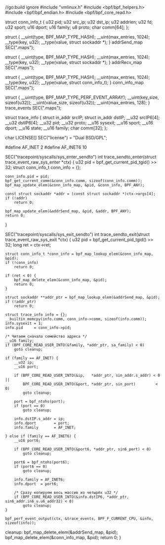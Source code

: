 //go:build ignore
#include "vmlinux.h"
#include <bpf/bpf_helpers.h>
#include <bpf/bpf_endian.h>
#include <bpf/bpf_core_read.h>

struct conn_info_t {
    u32 pid;
    u32 src_ip;
    u32 dst_ip;
    u32 addrlen;
    u32 fd;
    u32 sport;
    u16 dport;
    u16 family;
    u8  proto;
    char comm[64];
};

struct {
    __uint(type, BPF_MAP_TYPE_HASH);
    __uint(max_entries, 1024);
    __type(key, u32);
    __type(value, struct sockaddr *);
} addrSend_map SEC(".maps");

struct {
    __uint(type, BPF_MAP_TYPE_HASH);
    __uint(max_entries, 1024);
    __type(key, u32);
    __type(value, struct sockaddr *);
} addrRecv_map SEC(".maps");

struct {
    __uint(type, BPF_MAP_TYPE_HASH);
    __uint(max_entries, 1024);
    __type(key, u32);
    __type(value, struct conn_info_t);
} conn_info_map SEC(".maps");

struct {
    __uint(type, BPF_MAP_TYPE_PERF_EVENT_ARRAY);
    __uint(key_size, sizeof(u32));
    __uint(value_size, sizeof(u32));
    __uint(max_entries, 128);
} trace_events SEC(".maps");

struct trace_info {
    struct in_addr srcIP;
    struct in_addr dstIP;
    __u32        srcIP6[4];
    __u32        dstIP6[4];
    __u32        pid;
    __u32        proto;
    __u16        sysexit;
    __u16        sport;
    __u16        dport;
    __u16        state;
    __u16        family;
    char         comm[32];
};

char LICENSE[] SEC("license") = "Dual BSD/GPL";

#define AF_INET   2
#define AF_INET6 10

SEC("tracepoint/syscalls/sys_enter_sendto")
int trace_sendto_enter(struct trace_event_raw_sys_enter *ctx) {
    u32 pid = bpf_get_current_pid_tgid() >> 32;
    struct conn_info_t conn_info = {};

    conn_info.pid = pid;
    bpf_get_current_comm(&conn_info.comm, sizeof(conn_info.comm));
    bpf_map_update_elem(&conn_info_map, &pid, &conn_info, BPF_ANY);

    const struct sockaddr *addr = (const struct sockaddr *)ctx->args[4];
    if (!addr)
        return 0;

    bpf_map_update_elem(&addrSend_map, &pid, &addr, BPF_ANY);
    return 0;
}

SEC("tracepoint/syscalls/sys_exit_sendto")
int trace_sendto_exit(struct trace_event_raw_sys_exit *ctx) {
    u32 pid = bpf_get_current_pid_tgid() >> 32;
    long ret = ctx->ret;

    struct conn_info_t *conn_info = bpf_map_lookup_elem(&conn_info_map, &pid);
    if (!conn_info)
        return 0;

    if (ret < 0) {
        bpf_map_delete_elem(&conn_info_map, &pid);
        return 0;
    }

    struct sockaddr **addr_ptr = bpf_map_lookup_elem(&addrSend_map, &pid);
    if (!addr_ptr)
        return 0;

    struct trace_info info = {};
    __builtin_memcpy(info.comm, conn_info->comm, sizeof(info.comm));
    info.sysexit = 1;
    info.pid     = conn_info->pid;

    /* Читаем сначала семейство адреса */
    __u16 family;
    if (BPF_CORE_READ_USER_INTO(&family, *addr_ptr, sa_family) < 0)
        goto cleanup;

    if (family == AF_INET) {
        __u32 ip;
        __u16 port;

        if (BPF_CORE_READ_USER_INTO(&ip,   *addr_ptr, sin_addr.s_addr) < 0 ||
            BPF_CORE_READ_USER_INTO(&port, *addr_ptr, sin_port)         < 0)
            goto cleanup;

        port = bpf_ntohs(port);
        if (port == 0)
            goto cleanup;

        info.dstIP.s_addr = ip;
        info.dport        = port;
        info.family       = AF_INET;

    } else if (family == AF_INET6) {
        __u16 port6;

        if (BPF_CORE_READ_USER_INTO(&port6, *addr_ptr, sin6_port) < 0)
            goto cleanup;

        port6 = bpf_ntohs(port6);
        if (port6 == 0)
            goto cleanup;

        info.family = AF_INET6;
        info.dport  = port6;

        /* Сразу копируем весь массив из четырёх u32 */
        if (BPF_CORE_READ_USER_INTO(&info.dstIP6, *addr_ptr, sin6_addr.in6_u.u6_addr32) < 0)
            goto cleanup;
    }

    bpf_perf_event_output(ctx, &trace_events, BPF_F_CURRENT_CPU, &info, sizeof(info));

cleanup:
    bpf_map_delete_elem(&addrSend_map, &pid);
    bpf_map_delete_elem(&conn_info_map, &pid);
    return 0;
}

